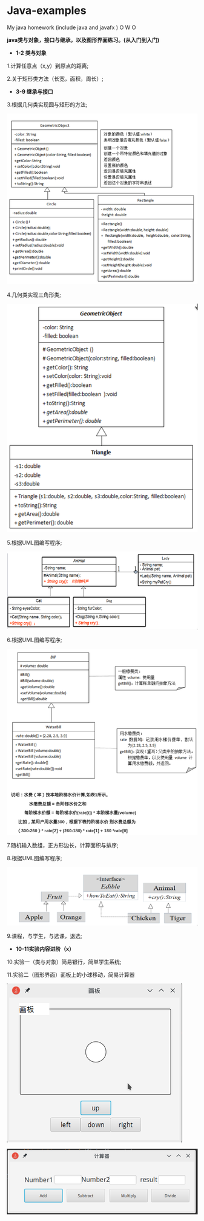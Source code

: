 # Java-examples
My java homework (include java and javafx ) O W O

**java类与对象，接口与继承，以及图形界面练习。(从入门到入门)**

- **1-2 类与对象**

1.计算任意点（x,y）到原点的距离;

2.关于矩形类方法（长宽，面积，周长）;

- **3-9 继承与接口**

3.根据几何类实现圆与矩形的方法;

![test3.png](pictures/test3.png)

4.几何类实现三角形类;

![test4.png](pictures/test4.png)

5.根据UML图编写程序;

![test5.png](pictures/test5.png)

6.根据UML图编写程序;

![test6.png](pictures/test6.png)

7.随机输入数组，正方形边长，计算面积与排序;

8.根据UML图编写程序;

![test8.png](pictures/test8.png)

9.课程，与学生，与选课，退选;

- **10-11实验内容进阶（x）**

10.实验一（类与对象）简易银行，简单学生系统;

11.实验二（图形界面）面板上的小球移动，简易计算器

![GUI1.png](pictures/GUI1.png)

![GUI2.png](pictures/GUI2.png)

